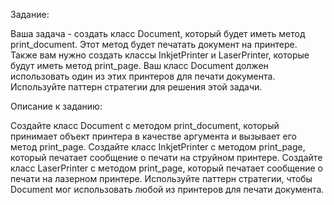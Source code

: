 Задание:

Ваша задача - создать класс Document, который будет иметь метод print_document. Этот метод будет печатать документ на принтере. Также вам нужно создать классы InkjetPrinter и LaserPrinter, которые будут иметь метод print_page. Ваш класс Document должен использовать один из этих принтеров для печати документа. Используйте паттерн стратегии для решения этой задачи.

Описание к заданию:

Создайте класс Document с методом print_document, который принимает объект принтера в качестве аргумента и вызывает его метод print_page.
Создайте класс InkjetPrinter с методом print_page, который печатает сообщение о печати на струйном принтере.
Создайте класс LaserPrinter с методом print_page, который печатает сообщение о печати на лазерном принтере.
Используйте паттерн стратегии, чтобы Document мог использовать любой из принтеров для печати документа.
